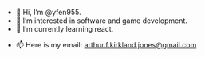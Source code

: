 - 👋 Hi, I’m @yfen955.
- 👀 I’m interested in software and game development.
- 🌱 I’m currently learning react.
<!--- 💞️ I’m looking to collaborate on ...--->
- 📫 Here is my email: arthur.f.kirkland.jones@gmail.com

<!---
yfen955/yfen955 is a ✨ special ✨ repository because its `README.md` (this file) appears on your GitHub profile.
You can click the Preview link to take a look at your changes.
--->
